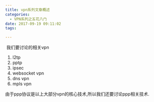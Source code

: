 ```yaml
---
title: vpn系列文章概述
categories:
  - VPN系列之五花八门
date: 2017-09-19 09:11:02
tags:

---
```


​	我们要讨论的相关vpn

1. l2tp
2. pptp
3. ipsec
4. websocket vpn
5. dns vpn
6. mpls vpn



​	由于ppp协议是以上大部分vpn的核心技术,所以我们还要讨论ppp相关技术.

